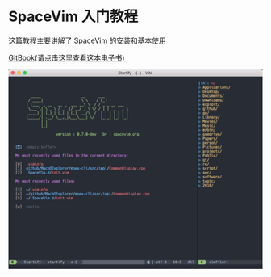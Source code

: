 # SpaceVim 入门教程

这篇教程主要讲解了 SpaceVim 的安装和基本使用

[GitBook(请点击这里查看这本电子书)](https://www.gitbook.com/book/everettjf/spacevimtutorial)

![](media/15160264747744.jpg)
